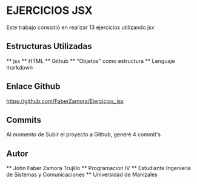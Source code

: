 # EJERCICIOS JSX

Este trabajo consistió en realizar 13 ejercicios utilizando jsx

## Estructuras Utilizadas

** jsx
** HTML
** Github
** "Objetos" como estructura
** Lenguaje markdown

## Enlace Github

https://github.com/FaberZamora/Ejercicios_jsx

## Commits
 Al momento de Subir el proyecto a Github, generé 4 commit's

## Autor
 ** John Faber Zamora Trujillo
 ** Programacion IV
 ** Estudiante Ingenieria de Sistemas y Comunicaciones
 ** Universidad de Manizales

